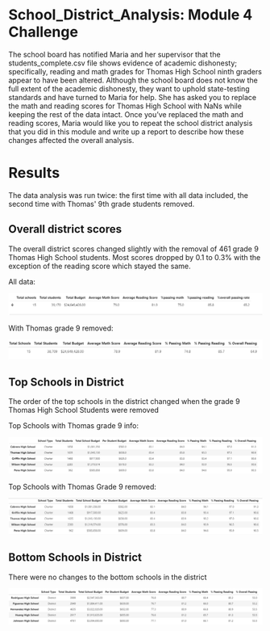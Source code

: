 # School_District_Analysis: Module 4 Challenge

The school board has notified Maria and her supervisor that the students_complete.csv file shows evidence of academic dishonesty; specifically, reading and math grades for Thomas High School ninth graders appear to have been altered. Although the school board does not know the full extent of the academic dishonesty, they want to uphold state-testing standards and have turned to Maria for help. She has asked you to replace the math and reading scores for Thomas High School with NaNs while keeping the rest of the data intact. Once you’ve replaced the math and reading scores, Maria would like you to repeat the school district analysis that you did in this module and write up a report to describe how these changes affected the overall analysis.

# Results

The data analysis was run twice: the first time with all data included, the second time with Thomas' 9th grade students removed. 

## Overall district scores

The overall district scores changed slightly with the removal of 461 grade 9 Thomas High School students.  Most scores dropped by 0.1 to 0.3% with the exception of the reading score which stayed the same.  

All data: 

![district_WT](https://github.com/JaniceBgithub/School_District_Analysis/blob/master/Resources/district_WT.png)

With Thomas grade 9 removed: 

![district_NT](https://github.com/JaniceBgithub/School_District_Analysis/blob/master/Resources/district_NT.png)

## Top Schools in District

The order of the top schools in the district changed when the grade 9 Thomas High School Students were removed

Top Schools with Thomas grade 9 info:

![Top_schools_WT](https://github.com/JaniceBgithub/School_District_Analysis/blob/master/Resources/top_school_WT.png)

Top Schools with Thomas Grade 9 removed: 

![Top_school_NT](https://github.com/JaniceBgithub/School_District_Analysis/blob/master/Resources/top_school_NT.png)

## Bottom Schools in District

There were no changes to the bottom schools in the district

![Bottom_schools](https://github.com/JaniceBgithub/School_District_Analysis/blob/master/Resources/bottom_school_NT.png)





